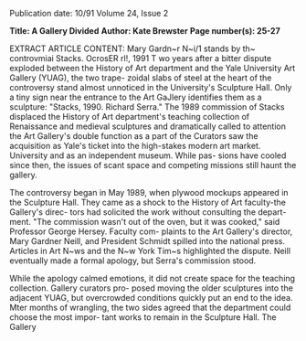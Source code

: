 Publication date: 10/91
Volume 24, Issue 2

**Title: A Gallery Divided**
**Author: Kate Brewster**
**Page number(s): 25-27**

EXTRACT ARTICLE CONTENT:
Mary Gardn~r N~i/1 stands by th~ controvmiai Stacks. 
OcrosER rl!, 1991 
T
wo years after a bitter dispute exploded between 
the History of Art department and the Yale 
University Art Gallery (YUAG), the two trape-
zoidal slabs of steel at the heart of the controversy stand 
almost unnoticed in the University's Sculpture Hall. Only 
a tiny sign near the entrance to the Art GaJlery identifies 
them as a sculpture: "Stacks, 1990. Richard Serra." The 
1989 commission of Stacks displaced the History of Art 
department's teaching collection of Renaissance and 
medieval sculptures and dramatically called to attention 
the Art Gallery's double function as a part of the 
Curators saw the acquisition as Yale's 
ticket into the high-stakes modern art 
market. 
University and as an independent museum. While pas-
sions have cooled since then, the issues of scant space and 
competing missions still haunt the gallery. 

The controversy began in May 1989, when plywood 
mockups appeared in the Sculpture Hall. They came as a 
shock to the History of Art faculty-the Gallery's direc-
tors had solicited the work without consulting the depart-
ment. "The commission wasn't out of the oven, but it was 
cooked," said Professor George Hersey. Faculty com-
plaints to the Art Gallery's director, Mary Gardner Neill, 
and President Schmidt spilled into the national press. 
Articles in Art N~ws and the N~w York Tim~s highlighted 
the dispute. Neill eventually made a formal apology, but 
Serra's commission stood. 

While the apology calmed emotions, it did not create 
space for the teaching collection. Gallery curators pro-
posed moving the older sculptures into the adjacent 
YUAG, but overcrowded conditions quickly put an end 
to the idea. Mter months of wrangling, the two sides 
agreed that the department could choose the most impor-
tant works to remain in the Sculpture Hall. The Gallery